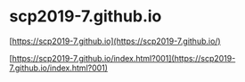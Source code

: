 # scp2019-7.github.io
[https://scp2019-7.github.io](https://scp2019-7.github.io/)

[https://scp2019-7.github.io/index.html?001](https://scp2019-7.github.io/index.html?001)
